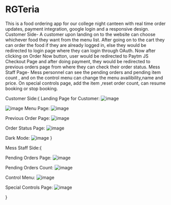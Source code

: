 # RGTeria
This is a  food ordering app for our college night canteen with real time order updates, payment integration, google login and a responsive design. 
Customer Side- A customer upon landing on to the website can choose whichever food they want  from the menu list. After going on to the cart they can order the food if they are already logged in, else they would be redirected to login page where they can login through OAuth. Now after  clicking on Order Now button, user would be redirected to Paytm JS Checkout Page and after doing payment, they would be redirected to previous orders page from where they can check their order status.
Mess Staff Page- Mess personnel can see the pending orders and pending item count , and on the control menu can change the menu availibility,name and price. On special controls page, add the item ,reset order count, can resume booking or stop booking.

 Customer Side:{
Landing Page for Customer:
![image](https://user-images.githubusercontent.com/98221867/210837812-0ad6d741-c1fb-43d8-840d-8cf9a93f38f2.png)

![image](https://user-images.githubusercontent.com/98221867/210838216-ed53a245-7db6-4b21-8ca7-3ada23f1db37.png)
 Menu Page: 
 ![image](https://user-images.githubusercontent.com/98221867/210838621-6558d031-a9dc-41b0-8c9d-7e352c15ead6.png)

Previous Order Page: 
![image](https://user-images.githubusercontent.com/98221867/210838768-bcfb9398-a31c-4bb6-86ac-869e73ce8596.png)

Order Status Page: 
![image](https://user-images.githubusercontent.com/98221867/210838899-840683df-a70e-4e07-9a17-a506e7210008.png)

Dark Mode:
![image](https://user-images.githubusercontent.com/98221867/210843183-aeaf712a-32c5-493c-95ea-cda393701f03.png)
}

Mess Staff Side:{

Pending Orders Page: 
![image](https://user-images.githubusercontent.com/98221867/210843642-8d777f80-90c5-461c-8387-a36190e9fb98.png)

Pending Orders Count:
![image](https://user-images.githubusercontent.com/98221867/210843738-dc1a7f0b-a7e8-4bc6-a72c-0785c0951ece.png)

Control Menu:
![image](https://user-images.githubusercontent.com/98221867/210843792-8e1d5276-3ebc-4903-9e6f-8c3148073abf.png)

Special Controls Page:
![image](https://user-images.githubusercontent.com/98221867/210843852-da5a23fb-b46a-4fa7-a93e-9d5228888035.png)



}
